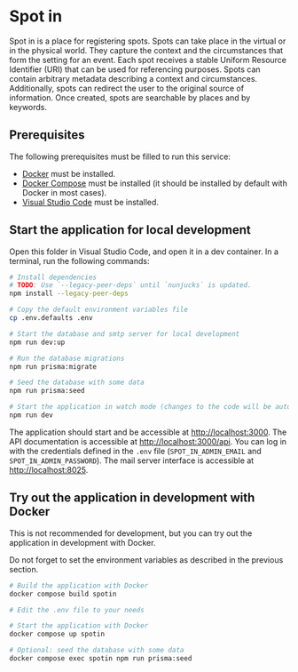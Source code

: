 # Spot in

Spot in is a place for registering spots. Spots can take place in the virtual or
in the physical world. They capture the context and the circumstances that form
the setting for an event. Each spot receives a stable Uniform Resource
Identifier (URI) that can be used for referencing purposes. Spots can contain
arbitrary metadata describing a context and circumstances. Additionally, spots
can redirect the user to the original source of information. Once created, spots
are searchable by places and by keywords.

## Prerequisites

The following prerequisites must be filled to run this service:

- [Docker](https://docs.docker.com/get-docker/) must be installed.
- [Docker Compose](https://docs.docker.com/compose/install/) must be installed
  (it should be installed by default with Docker in most cases).
- [Visual Studio Code](https://code.visualstudio.com/download) must be
  installed.

## Start the application for local development

Open this folder in Visual Studio Code, and open it in a dev container. In a
terminal, run the following commands:

```bash
# Install dependencies
# TODO: Use `--legacy-peer-deps` until `nunjucks` is updated.
npm install --legacy-peer-deps

# Copy the default environment variables file
cp .env.defaults .env

# Start the database and smtp server for local development
npm run dev:up

# Run the database migrations
npm run prisma:migrate

# Seed the database with some data
npm run prisma:seed

# Start the application in watch mode (changes to the code will be automatically reloaded)
npm run dev
```

The application should start and be accessible at <http://localhost:3000>. The
API documentation is accessible at <http://localhost:3000/api>. You can log in
with the credentials defined in the `.env` file (`SPOT_IN_ADMIN_EMAIL` and
`SPOT_IN_ADMIN_PASSWORD`). The mail server interface is accessible at <http://localhost:8025>.

## Try out the application in development with Docker

This is not recommended for development, but you can try out the application in
development with Docker.

Do not forget to set the environment variables as described in the previous
section.

```bash
# Build the application with Docker
docker compose build spotin

# Edit the .env file to your needs

# Start the application with Docker
docker compose up spotin

# Optional: seed the database with some data
docker compose exec spotin npm run prisma:seed
```
